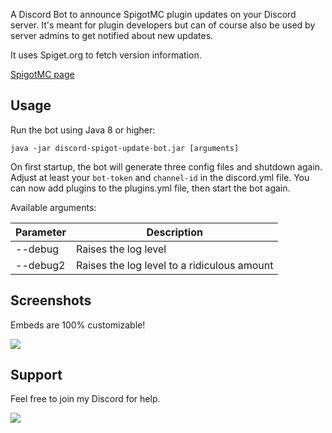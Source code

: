 A Discord Bot to announce SpigotMC plugin updates on your Discord server. It's meant for plugin developers but can of course also be used by server admins to get notified about new updates.

It uses Spiget.org to fetch version information.

[SpigotMC page](https://www.spigotmc.org/resources/discord-spigot-update-bot.100614/)

## Usage

Run the bot using Java 8 or higher: 

```shell
java -jar discord-spigot-update-bot.jar [arguments]
```

On first startup, the bot will generate three config files and shutdown again.
Adjust at least your `bot-token` and `channel-id` in the discord.yml file.
You can now add plugins to the plugins.yml file, then start the bot again.

Available arguments:

| Parameter | Description                                 |
|-----------|---------------------------------------------|
| --debug   | Raises the log level                        |
| --debug2  | Raises the log level to a ridiculous amount |

## Screenshots

Embeds are 100% customizable!

![](https://static.jeff-media.com/img/discord-spigot-update-bot/discordspigotupdatecheckerscreenshot2.png)

## Support

Feel free to join my Discord for help.

<a href="https://discord.jeff-media.com"><img src="https://api.jeff-media.com/img/discord1.png"></a>